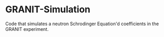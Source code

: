 # GRANIT-Simulation
Code that simulates a neutron Schrodinger Equation'd coefficients in the GRANIT experiment. 
